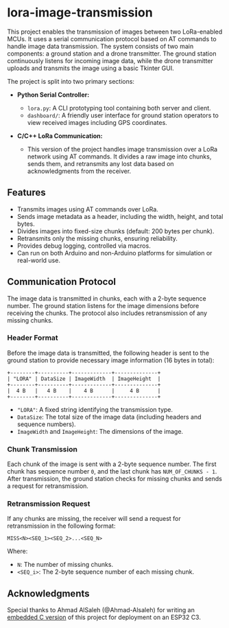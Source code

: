 # lora-image-transmission

This project enables the transmission of images between two LoRa-enabled MCUs. It uses a serial communication protocol based on AT commands to handle image data transmission. The system consists of two main components: a ground station and a drone transmitter. The ground station continuously listens for incoming image data, while the drone transmitter uploads and transmits the image using a basic Tkinter GUI.

The project is split into two primary sections:

- **Python Serial Controller:**
  - `lora.py`: A CLI prototyping tool containing both server and client.
  - `dashboard/`: A friendly user interface for ground station operators to view received images including GPS coordinates.
  
- **C/C++ LoRa Communication:**
  - This version of the project handles image transmission over a LoRa network using AT commands. It divides a raw image into chunks, sends them, and retransmits any lost data based on acknowledgments from the receiver.

## Features

- Transmits images using AT commands over LoRa.
- Sends image metadata as a header, including the width, height, and total bytes.
- Divides images into fixed-size chunks (default: 200 bytes per chunk).
- Retransmits only the missing chunks, ensuring reliability.
- Provides debug logging, controlled via macros.
- Can run on both Arduino and non-Arduino platforms for simulation or real-world use.

## Communication Protocol

The image data is transmitted in chunks, each with a 2-byte sequence number. The ground station listens for the image dimensions before receiving the chunks. The protocol also includes retransmission of any missing chunks.

### Header Format
Before the image data is transmitted, the following header is sent to the ground station to provide necessary image information (16 bytes in total):

```
+--------+----------+-------------+--------------+
| "LORA" | DataSize | ImageWidth  | ImageHeight  |
+--------+----------+-------------+--------------+
|  4 B   |   4 B    |    4 B      |     4 B      |
+--------+----------+-------------+--------------+
```

- `"LORA"`: A fixed string identifying the transmission type.
- `DataSize`: The total size of the image data (including headers and sequence numbers).
- `ImageWidth` and `ImageHeight`: The dimensions of the image.

### Chunk Transmission

Each chunk of the image is sent with a 2-byte sequence number. The first chunk has sequence number `0`, and the last chunk has `NUM_OF_CHUNKS - 1`. After transmission, the ground station checks for missing chunks and sends a request for retransmission.

### Retransmission Request

If any chunks are missing, the receiver will send a request for retransmission in the following format:

```
MISS<N><SEQ_1><SEQ_2>...<SEQ_N>
```

Where:
- `N`: The number of missing chunks.
- `<SEQ_i>`: The 2-byte sequence number of each missing chunk.

## Acknowledgments

Special thanks to Ahmad AlSaleh (@Ahmad-Alsaleh) for writing an [embedded C version](https://github.com/Ahmad-Alsaleh/Drone-Wireless-Communication) of this project for deployment on an ESP32 C3.
